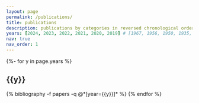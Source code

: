 ```yaml
---
layout: page
permalink: /publications/
title: publications
description: publications by categories in reversed chronological order. generated by jekyll-scholar.<br/>†:equal contribution, *:corresponding author
years: [2024, 2023, 2022, 2021, 2020, 2019] # [1967, 1956, 1950, 1935, 1905]
nav: true
nav_order: 1
---
```

<!-- _pages/publications.md -->
<div class="publications">

{%- for y in page.years %}
  <h2 class="year">{{y}}</h2>
  {% bibliography -f papers -q @*[year={{y}}]* %}
{% endfor %}

</div>
